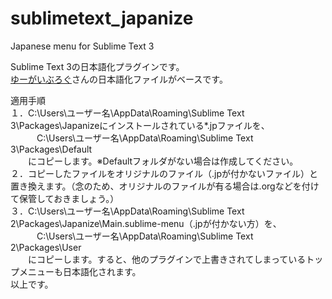 sublimetext_japanize
====================

Japanese menu for Sublime Text 3  
  
Sublime Text 3の日本語化プラグインです。  
[ゆーがいぶろぐ](http://blog.huwy.org/article/292827228.html)さんの日本語化ファイルがベースです。  
  
適用手順  
１．C:\Users\ユーザー名\AppData\Roaming\Sublime Text 3\Packages\Japanizeにインストールされている*.jpファイルを、  
 　　　C:\Users\ユーザー名\AppData\Roaming\Sublime Text 3\Packages\Default  
　　にコピーします。※Defaultフォルダがない場合は作成してください。  
２．コピーしたファイルをオリジナルのファイル（.jpが付かないファイル）と置き換えます。（念のため、オリジナルのファイルが有る場合は.orgなどを付けて保管しておきましょう。）  
３．C:\Users\ユーザー名\AppData\Roaming\Sublime Text 2\Packages\Japanize\Main.sublime-menu（.jpが付かない方）を、  
 　　　C:\Users\ユーザー名\AppData\Roaming\Sublime Text 2\Packages\User  
　　にコピーします。すると、他のプラグインで上書きされてしまっているトップメニューも日本語化されます。  
以上です。  